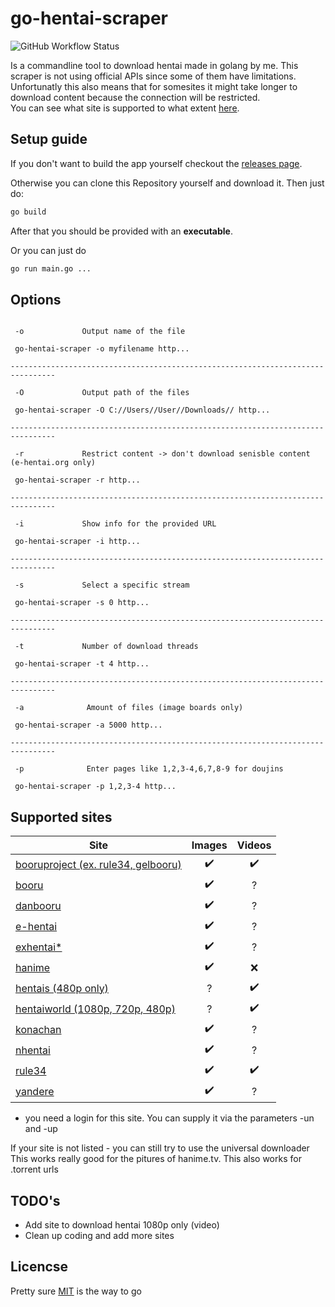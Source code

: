 # go-hentai-scraper

![GitHub Workflow Status](https://img.shields.io/github/workflow/status/gan-of-culture/go-hentai-scraper/Go)

Is a commandline tool to download hentai made in golang by me. This scraper is not using official APIs since some of them have limitations. Unfortunatly this also means that for somesites it might take longer to download content because the connection will be restricted.  
You can see what site is supported to what extent [here](#supported-sites).

## Setup guide

If you don't want to build the app yourself checkout the [releases page](https://github.com/gan-of-culture/go-hentai-scraper/releases).

Otherwise you can clone this Repository yourself and download it. Then just do:

```bash
go build
```

After that you should be provided with an **executable**.

Or you can just do

```bash
go run main.go ...
```

## Options

```console

 -o             Output name of the file

 go-hentai-scraper -o myfilename http...

--------------------------------------------------------------------------------

 -O             Output path of the files

 go-hentai-scraper -O C://Users//User//Downloads// http...

--------------------------------------------------------------------------------

 -r             Restrict content -> don't download senisble content (e-hentai.org only)

 go-hentai-scraper -r http...

--------------------------------------------------------------------------------

 -i             Show info for the provided URL

 go-hentai-scraper -i http...

--------------------------------------------------------------------------------

 -s             Select a specific stream

 go-hentai-scraper -s 0 http...

--------------------------------------------------------------------------------

 -t             Number of download threads

 go-hentai-scraper -t 4 http...

--------------------------------------------------------------------------------

 -a              Amount of files (image boards only)

 go-hentai-scraper -a 5000 http...

--------------------------------------------------------------------------------

 -p              Enter pages like 1,2,3-4,6,7,8-9 for doujins

 go-hentai-scraper -p 1,2,3-4 http...
```

## Supported sites

| Site                                                             | Images             | Videos           |
| -----------------------------------------------------------------|:------------------:|:----------------:|
| [booruproject (ex. rule34, gelbooru)](https://booru.org/top)     | :heavy_check_mark: |:heavy_check_mark:|
| [booru](https://booru.io/)                                       | :heavy_check_mark: |        ?         |
| [danbooru](https://danbooru.donmai.us)                           | :heavy_check_mark: |        ?         |
| [e-hentai](http://e-hentai.org/)                                 | :heavy_check_mark: |        ?         |
| [exhentai*](http://exhentai.org/)                                | :heavy_check_mark: |        ?         |
| [hanime](https://hanime.tv)                                      | :heavy_check_mark: |       :x:        |
| [hentais (480p only)](https://www.hentais.tube/)                 |         ?          |:heavy_check_mark:|
| [hentaiworld (1080p, 720p, 480p)](https://hentaiworld.tv/)       |         ?          |:heavy_check_mark:|
| [konachan](https://konachan.com/post?tags=)                      | :heavy_check_mark: |        ?         |
| [nhentai](https://nhentai.net)                                   | :heavy_check_mark: |        ?         |
| [rule34](https://rule34.paheal.net)                              | :heavy_check_mark: |:heavy_check_mark:|
| [yandere](https://yande.re/post)                                 | :heavy_check_mark: |        ?         |

* you need a login for this site. You can supply it via the parameters -un and -up

If your site is not listed - you can still try to use the universal downloader
This works really good for the pitures of hanime.tv. This also works for .torrent urls

## TODO's

- Add site to download hentai 1080p only (video)
- Clean up coding and add more sites

## Licencse

Pretty sure [MIT](LICENSE) is the way to go
